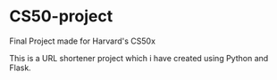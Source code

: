 # CS50-project
Final Project made for Harvard's CS50x

This is a URL shortener project which i have created using Python and Flask.
